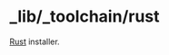 _lib/_toolchain/rust
====================

[Rust](https://en.wikipedia.org/wiki/Rust_(programming_language)) installer.
